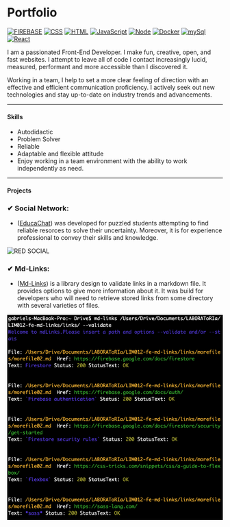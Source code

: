 # Portfolio
[![FIREBASE](https://img.shields.io/badge/-Firebase-%20%23ff7b25)](https://cdnjs.com/libraries/reactstrap)
[![CSS](https://img.shields.io/badge/-CSS-9cf)](https://cdnjs.com/libraries/reactstrap)
[![HTML](https://img.shields.io/badge/-HTML-%23f2ae72)](https://cdnjs.com/libraries/reactstrap)
[![JavaScript](https://img.shields.io/badge/-JavaScript-%23ffcc5c)](https://cdnjs.com/libraries/reactstrap)
[![Node](https://img.shields.io/badge/-Node-%2382b74b)](https://cdnjs.com/libraries/reactstrap)
[![Docker](https://img.shields.io/badge/-Docker-blue)](https://cdnjs.com/libraries/reactstrap)
[![mySql](https://img.shields.io/badge/-mySql-%23034f84)](https://cdnjs.com/libraries/reactstrap)
[![React](https://img.shields.io/badge/-React-%20%2380ced6)](https://cdnjs.com/libraries/reactstrap)


I am a passionated Front-End Developer. I make fun, creative, open, and fast websites. I attempt to leave all of code I contact increasingly lucid, measured, performant and more accessible than I discovered it.

Working in a team, I help to set a more clear feeling of direction with an effective and efficient communication proficiency. I actively seek out new technologies and stay up-to-date on industry trends and advancements. 

***

#### Skills

- Autodidactic
- Problem Solver
- Reliable
- Adaptable and flexible attitude
- Enjoy working in a team environment with the ability to work independently as need.

***

#### Projects

### ✔ Social Network:
- ([EducaChat](https://github.com/paula113/LIM012-fe-social-network)) was developed for puzzled students attempting to find reliable resorces to solve their uncertainty. Moreover, it is for experience professional to convey their skills and knowledge.

![RED SOCIAL](https://user-images.githubusercontent.com/60791273/81744247-9412ef80-9468-11ea-99af-e70fe69713ff.png)

### ✔ Md-Links:
-  ([Md-Links](https://github.com/paula113/LIM012-fe-md-links)) is a library design to validate links in a markdown file. It provides options to give more information about it. It was build for developers who will need to retrieve stored links from some directory with several varieties of files.  

![MD-LINKS](https://github.com/paula113/LIM012-fe-md-links/blob/master/img/--vaidate.png?raw=true)

<!-- ### ✔ BQ-API: -->

<!-- ![BQ-API]() -->

<!-- #### ✔ BQ-API-CLIENT: -->

<!-- ![BQ-API-CLIENT]() -->
